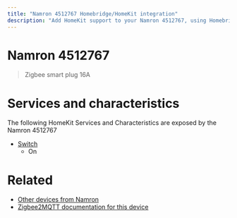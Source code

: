 ```yaml
---
title: "Namron 4512767 Homebridge/HomeKit integration"
description: "Add HomeKit support to your Namron 4512767, using Homebridge, Zigbee2MQTT and homebridge-z2m."
---
```

<!---
This file has been GENERATED using src/docgen/docgen.ts
DO NOT EDIT THIS FILE MANUALLY!
-->
# Namron 4512767
> Zigbee smart plug 16A


# Services and characteristics
The following HomeKit Services and Characteristics are exposed by
the Namron 4512767

* [Switch](../../switch.md)
  * On


# Related
* [Other devices from Namron](../index.md#namron)
* [Zigbee2MQTT documentation for this device](https://www.zigbee2mqtt.io/devices/4512767.html)